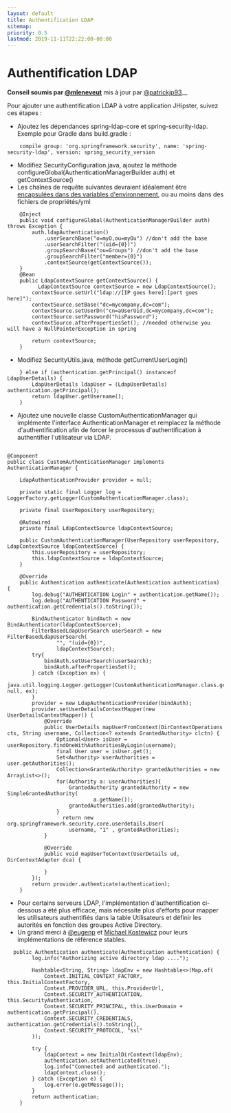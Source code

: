 ```yaml
---
layout: default
title: Authentification LDAP
sitemap:
priority: 0.5
lastmod: 2019-11-11T22:22:00-00:00
---
```


# Authentification LDAP

__Conseil soumis par [@mleneveut](https://github.com/mleneveut)__ mis à jour par [@patrickjp93](https://github.com/patrickjp93)__

Pour ajouter une authentification LDAP à votre application JHipster, suivez ces étapes :

  * Ajoutez les dépendances spring-ldap-core et spring-security-ldap. Exemple pour Gradle dans build.gradle :

```
    compile group: 'org.springframework.security', name: 'spring-security-ldap', version: spring_security_version
```
  * Modifiez SecurityConfiguration.java, ajoutez la méthode configureGlobal(AuthenticationManagerBuilder auth) et getContextSource()
  * Les chaînes de requête suivantes devraient idéalement être [encapsulées dans des variables d'environnement](https://github.com/eugenp/tutorials/blob/master/spring-ldap/src/main/java/com/baeldung/ldap/javaconfig/AppConfig.java), ou au moins dans des fichiers de propriétés/yml

```
    @Inject
    public void configureGlobal(AuthenticationManagerBuilder auth) throws Exception {
        auth.ldapAuthentication()
        	.userSearchBase("o=myO,ou=myOu") //don't add the base
        	.userSearchFilter("(uid={0})")
        	.groupSearchBase("ou=Groups") //don't add the base
        	.groupSearchFilter("member={0}")
        	.contextSource(getContextSource());
    }
    @Bean
    public LdapContextSource getContextSource() {
    	  LdapContextSource contextSource = new LdapContextSource();
        contextSource.setUrl("ldap://[IP goes here]:[port goes here]");
        contextSource.setBase("dc=mycompany,dc=com");
        contextSource.setUserDn("cn=aUserUid,dc=mycompany,dc=com");
        contextSource.setPassword("hisPassword");
        contextSource.afterPropertiesSet(); //needed otherwise you will have a NullPointerException in spring

        return contextSource;
    }

```
  * Modifiez SecurityUtils.java, méthode getCurrentUserLogin()

```
    } else if (authentication.getPrincipal() instanceof LdapUserDetails) {
    	LdapUserDetails ldapUser = (LdapUserDetails) authentication.getPrincipal();
    	return ldapUser.getUsername();
    }
```
  * Ajoutez une nouvelle classe CustomAuthenticationManager qui implémente l'interface AuthenticationManager et remplacez la méthode d'authentification afin de forcer le processus d'authentification à authentifier l'utilisateur via LDAP.

```

@Component
public class CustomAuthenticationManager implements AuthenticationManager {

    LdapAuthenticationProvider provider = null;

    private static final Logger log = LoggerFactory.getLogger(CustomAuthenticationManager.class);

    private final UserRepository userRepository;

    @Autowired
    private final LdapContextSource ldapContextSource;

    public CustomAuthenticationManager(UserRepository userRepository, LdapContextSource ldapContextSource) {
        this.userRepository = userRepository;
        this.ldapContextSource = ldapContextSource;
    }

    @Override
    public Authentication authenticate(Authentication authentication) {
        log.debug("AUTHENTICATION Login" + authentication.getName());
        log.debug("AUTHENTICATION Password" + authentication.getCredentials().toString());

        BindAuthenticator bindAuth = new BindAuthenticator(ldapContextSource);
        FilterBasedLdapUserSearch userSearch = new FilterBasedLdapUserSearch(
                "", "(uid={0})",
                ldapContextSource);
        try{
            bindAuth.setUserSearch(userSearch);
            bindAuth.afterPropertiesSet();
        } catch (Exception ex) {
            java.util.logging.Logger.getLogger(CustomAuthenticationManager.class.getName()).log(Level.SEVERE, null, ex);
        }
        provider = new LdapAuthenticationProvider(bindAuth);
        provider.setUserDetailsContextMapper(new UserDetailsContextMapper() {
            @Override
            public UserDetails mapUserFromContext(DirContextOperations ctx, String username, Collection<? extends GrantedAuthority> clctn) {
                Optional<User> isUser = userRepository.findOneWithAuthoritiesByLogin(username);
                final User user = isUser.get();
                Set<Authority> userAuthorities = user.getAuthorities();
                Collection<GrantedAuthority> grantedAuthorities = new ArrayList<>();
                for(Authority a: userAuthorities){
                    GrantedAuthority grantedAuthority = new SimpleGrantedAuthority(
                            a.getName());
                    grantedAuthorities.add(grantedAuthority);
                }
                  return new org.springframework.security.core.userdetails.User(
                    username, "1" , grantedAuthorities);    
            }

            @Override
            public void mapUserToContext(UserDetails ud, DirContextAdapter dca) {

            }
        });
        return provider.authenticate(authentication);
    }

```

  * Pour certains serveurs LDAP, l'implémentation d'authentification ci-dessous a été plus efficace, mais nécessite plus d'efforts pour mapper les utilisateurs authentifiés dans la table Utilisateurs et définir les autorités en fonction des groupes Active Directory.
  * Un grand merci à [@eugenp](https://github.com/eugenp/tutorials/tree/master/spring-ldap) et [Michael Kostewicz](http://code-addict.pl/active-directory-spring-security/) pour leurs implémentations de référence stables.

```  
  public Authentication authenticate(Authentication authentication) {
        log.info("Authorizing active directory ldap ....");
        
        Hashtable<String, String> ldapEnv = new Hashtable<>(Map.of(
            Context.INITIAL_CONTEXT_FACTORY, this.InitialContextFactory,
            Context.PROVIDER_URL, this.ProviderUrl,
            Context.SECURITY_AUTHENTICATION, this.SecurityAuthentication,
            Context.SECURITY_PRINCIPAL, this.UserDomain + authentication.getPrincipal(),
            Context.SECURITY_CREDENTIALS, authentication.getCredentials().toString(),
            Context.SECURITY_PROTOCOL, "ssl"
        ));

        try {
            ldapContext = new InitialDirContext(ldapEnv);
            authentication.setAuthenticated(true);
            log.info("Connected and authenticated.");
            ldapContext.close();
        } catch (Exception e) { 
            log.error(e.getMessage()); 
        }
        return authentication;
    }
```
